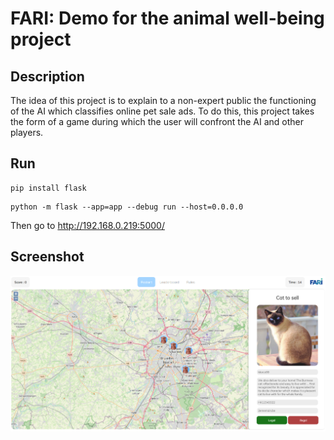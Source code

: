 # FARI: Demo for the animal well-being project

## Description
The idea of this project is to explain to a non-expert public the functioning of the AI which classifies online pet sale ads.
To do this, this project takes the form of a game during which the user will confront the AI and other players.

## Run
```
pip install flask
```
```
python -m flask --app=app --debug run --host=0.0.0.0
```
Then go to http://192.168.0.219:5000/

## Screenshot
![screenshot](staticFiles/img/screenshot.png "Text to show on mouseover")
